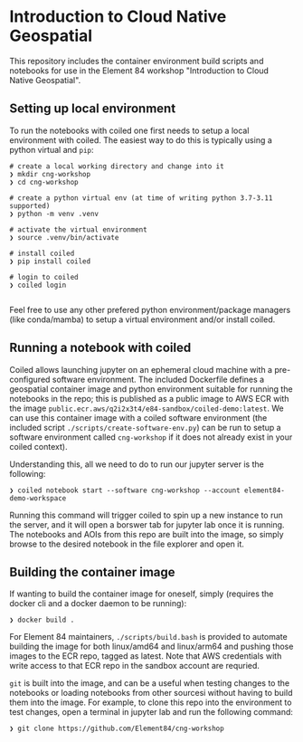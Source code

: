 # Introduction to Cloud Native Geospatial

This repository includes the container environment build scripts and notebooks
for use in the Element 84 workshop "Introduction to Cloud Native Geospatial".

## Setting up local environment

To run the notebooks with coiled one first needs to setup a local environment
with coiled. The easiest way to do this is typically using a python virtual and
`pip`:

```cmdline
# create a local working directory and change into it
❯ mkdir cng-workshop
❯ cd cng-workshop

# create a python virtual env (at time of writing python 3.7-3.11 supported)
❯ python -m venv .venv

# activate the virtual environment
❯ source .venv/bin/activate

# install coiled
❯ pip install coiled

# login to coiled
❯ coiled login


```

Feel free to use any other prefered python environment/package managers (like
conda/mamba) to setup a virtual environment and/or install coiled.

## Running a notebook with coiled

Coiled allows launching jupyter on an ephemeral cloud machine with a
pre-configured software environment. The included Dockerfile defines a
geospatial container image and python environment suitable for running the
notebooks in the repo; this is published as a public image to AWS ECR with the
image `public.ecr.aws/q2i2x3t4/e84-sandbox/coiled-demo:latest`. We can use this
container image with a coiled software environment (the included script
`./scripts/create-software-env.py`) can be run to setup a software environment
called `cng-workshop` if it does not already exist in your coiled context).

Understanding this, all we need to do to run our jupyter server is the following:

```cmdline
❯ coiled notebook start --software cng-workshop --account element84-demo-workspace
```

Running this command will trigger coiled to spin up a new instance to run the
server, and it will open a borswer tab for jupyter lab once it is running. The
notebooks and AOIs from this repo are built into the image, so simply browse to
the desired notebook in the file explorer and open it.

## Building the container image

If wanting to build the container image for oneself, simply (requires the
docker cli and a docker daemon to be running):

```cmdline
❯ docker build .
```

For Element 84 maintainers, `./scripts/build.bash` is provided to automate
building the image for both linux/amd64 and linux/arm64 and pushing those
images to the ECR repo, tagged as latest. Note that AWS credentials with write
access to that ECR repo in the sandbox account are requried.

`git` is built into the image, and can be a useful when testing changes to the
notebooks or loading notebooks from other sourcesi without having to build them
into the image. For example, to clone this repo into the environment to test
changes, open a terminal in jupyter lab and run the following command:

```cmdline
❯ git clone https://github.com/Element84/cng-workshop
```
